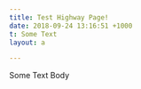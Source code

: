 ```yaml
---
title: Test Highway Page!
date: 2018-09-24 13:16:51 +1000
t: Some Text
layout: a

---
```

Some Text Body